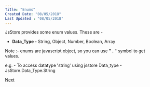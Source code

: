```yaml
---
Title: "Enums"
Created Date: "08/05/2018"
Last Updated : "08/05/2018"
---
```


JsStore provides some enum values. These are -

*   **Data_Type -** String, Object, Number, Boolean, Array

Note :- enums are javascript object, so you can use **" . "** symbol to get values.

e.g. - To access datatype 'string' using jsstore Data\_type - JsStore.Data\_Type.String

[Next](#)